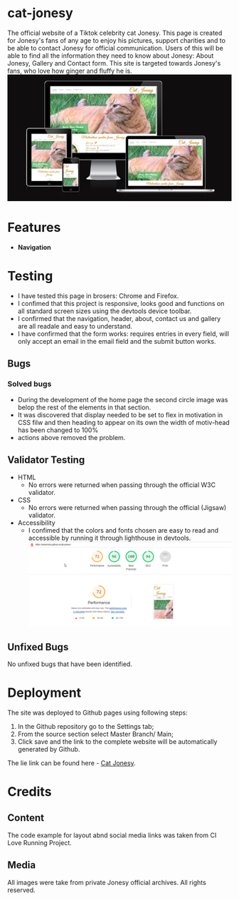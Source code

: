 # cat-jonesy
The official website of a Tiktok celebrity cat Jonesy. This page is created for Jonesy's fans of any age to enjoy his pictures, support charities and to be able to contact Jonesy for official communication.
Users of this will be able to find all the information they need to know about Jonesy: About Jonesy, Gallery and Contact form. This site is targeted towards Jonesy's fans, who love how ginger and fluffy he is. 
![Responsive](/assets/images/Responsive.jpg)

# Features

- **Navigation**



# Testing
 - I have tested this page in brosers: Chrome and Firefox.
 - I confimed that this project is responsive, looks good and functions on all standard screen sizes using the devtools device toolbar.
 - I confirmed that the navigation, header, about, contact us and gallery are all readale and easy to understand. 
 - I have confirmed that the form works: requires entries in every field, will only accept an email in the email field and the submit button works. 

 ## Bugs 

 ### Solved bugs

- During the development of the home page the second circle image was belop the rest of the elements in that section. 
- It was discovered that display needed to be set to flex in motivation in CSS filw and then heading to appear on its own the width of motiv-head has been changed to 100% 
- actions above removed the problem. 

## Validator Testing 

- HTML 
    - No errors were returned when passing through the official W3C validator.
- CSS 
    - No errors were returned when passing through the official (Jigsaw) validator.
- Accessibility
    - I confimed that the colors and fonts chosen are easy to read and accessible by running it through lighthouse in devtools. 
    ![Accessibility](/assets/images/accessibility.jpg)

## Unfixed Bugs

No unfixed bugs that have been identified. 

# Deployment 

The site was deployed to Github pages using following steps:
1. In the Github repository go to the Settings tab;
2. From the source section select Master Branch/ Main;
3. Click save and the link to the complete website will be automatically generated by Github.

The lie link can be found here - [Cat Jonesy](https://aslavinska.github.io/cat-jonesy/).

# Credits

## Content
The code example for layout abnd social media links was taken from CI Love Running Project. 

## Media
All images were take from private Jonesy official archives. All rights reserved.